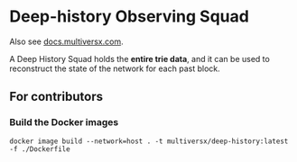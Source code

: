 # Deep-history Observing Squad

Also see [docs.multiversx.com](https://docs.multiversx.com/integrators/deep-history-squad).

A Deep History Squad holds the **entire trie data**, and it can be used to reconstruct the state of the network for each past block.

## For contributors

### Build the Docker images

```
docker image build --network=host . -t multiversx/deep-history:latest -f ./Dockerfile
```
